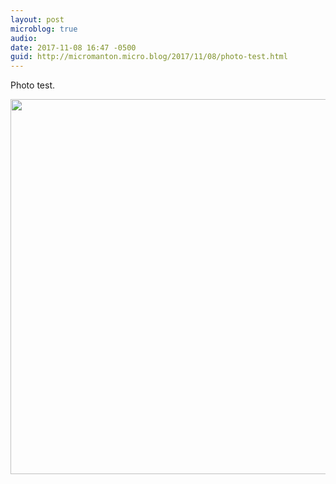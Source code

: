 ```yaml
---
layout: post
microblog: true
audio: 
date: 2017-11-08 16:47 -0500
guid: http://micromanton.micro.blog/2017/11/08/photo-test.html
---
```

Photo test.

<img src="http://micro.manton.org/uploads/2017/bfc474fdb9.jpg" width="599" height="600" />

